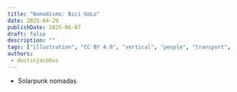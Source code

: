 ```yaml
---
title: "Nomadismo: Bici GoLo"
date: 2025-04-29
publishDate: 2025-06-07
draft: false
description: ""
tags: ["illustration", "CC BY 4.0", "vertical", "people", "transport", "solar"]
authors:
 - dustinjacobus
---
```


- Solarpunk nomadas

